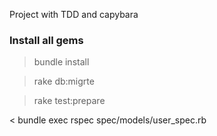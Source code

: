 Project with TDD and capybara 

### Install all gems 

> bundle install

> rake db:migrte

> rake test:prepare

< bundle exec rspec spec/models/user_spec.rb
